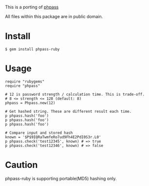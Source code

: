 This is a porting of [phpass](http://www.openwall.com/phpass/)

All files within this package are in public domain.

# Install

    $ gem install phpass-ruby

# Usage

    require "rubygems"
    require "phpass"

    # 12 is password strength / calculation time. This is trade-off. 
    # 8 <= strength <= 128 (default: 8)
    phpass = Phpass.new(12) 

    # Get hashed string. These are different result each time.
    p phpass.hash('foo')
    p phpass.hash('foo')
    p phpass.hash('foo')

    # Compare input and stored hash
    known = '$P$9IQRaTwmfeRo7ud9Fh4E2PdI0S3r.L0'
    p phpass.check('test12345', known) # => true
    p phpass.check('test12346', known) # => false

# Caution

phpass-ruby is supporting portable(MD5) hashing only.
